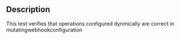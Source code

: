 ## Description

This test verifies that operations configured dynmically are correct in mutatingwebhookconfiguration
